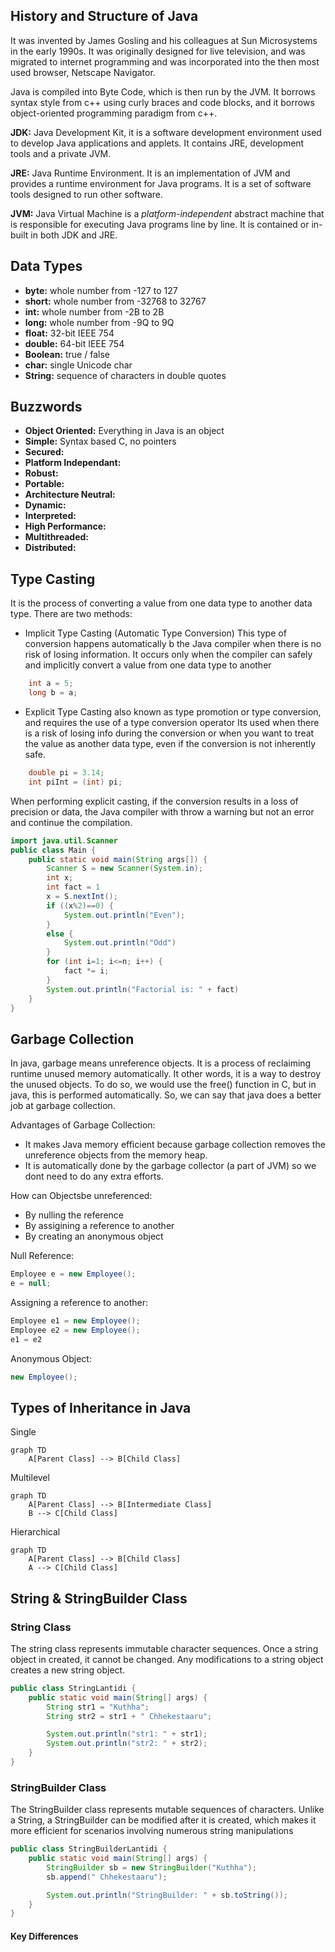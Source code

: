 ## History and Structure of Java
It was invented by James Gosling and his colleagues at Sun Microsystems in the early 1990s. It was originally designed for live television, and was migrated to internet programming and was incorporated into the then most used browser, Netscape Navigator. 

Java is compiled into Byte Code, which is then run by the JVM. It borrows syntax style from c++ using curly braces and code blocks, and it borrows object-oriented programming paradigm from c++. 

**JDK:** Java Development Kit, it is a software development environment used to develop Java applications and applets. It contains JRE, development tools and a private JVM.

**JRE:** Java Runtime Environment. It is an implementation of JVM and provides a runtime environment for Java programs. It is a set of software tools designed to run other software.

**JVM:** Java Virtual Machine is a *platform-independent* abstract machine that is responsible for executing Java programs line by line. It is contained or in-built in both JDK and JRE.

## Data Types
- **byte:** whole number from -127 to 127
- **short:** whole number from -32768 to 32767
- **int:** whole number from -2B to 2B
- **long:** whole number from -9Q to 9Q
- **float:** 32-bit IEEE 754
- **double:** 64-bit IEEE 754
- **Boolean:** true / false
- **char:** single Unicode char
- **String:**  sequence of characters in double quotes

## Buzzwords
- **Object Oriented:** Everything in Java is an object
- **Simple:** Syntax based C, no pointers
- **Secured:**
- **Platform Independant:**
- **Robust:**
- **Portable:**
- **Architecture Neutral:**
- **Dynamic:**
- **Interpreted:**
- **High Performance:**
- **Multithreaded:**
- **Distributed:**

## Type Casting
It is the process of converting a value from one data type to another data type. There are two methods:

- Implicit Type Casting (Automatic Type Conversion)
	This type of conversion happens automatically b the Java compiler when there is no risk of losing information.
	It occurs only when the compiler can safely and implicitly convert a value from one data type to another
```Java
	int a = 5;
	long b = a;
```

- Explicit Type Casting
	also known as type promotion or type conversion, and requires the use of a type conversion operator
	Its used when there is a risk of losing info during the conversion or when you want to treat the value as another data type, even if the conversion is not inherently safe.
	
``` Java
	double pi = 3.14;
	int piInt = (int) pi;
```

When performing explicit casting, if the conversion results in a loss of precision or data, the Java compiler with throw a warning but not an error and continue the compilation.


```java
import java.util.Scanner
public class Main {
	public static void main(String args[]) {
		Scanner S = new Scanner(System.in);
		int x;
		int fact = 1
		x = S.nextInt();
		if ((x%2)==0) {
			System.out.println("Even");
		}
		else {
			System.out.println("Odd")
		}
		for (int i=1; i<=n; i++) {
			fact *= i; 
		}
		System.out.println("Factorial is: " + fact)
	}
}
```

## Garbage Collection
In java, garbage means unreference objects. It is a process of reclaiming runtime unused memory automatically. It other words, it is a way to destroy the unused objects.
To do so, we would use the free() function in C, but in java, this is performed automatically. So, we can say that java does a better job at garbage collection. 

Advantages of Garbage Collection:
- It makes Java memory efficient because garbage collection removes the unreference objects from the memory heap.
- It is automatically done by the garbage collector (a part of JVM) so we dont need to do any extra efforts.

How can Objectsbe unreferenced:
- By nulling the reference
- By assigining a reference to another
- By creating an anonymous object

Null Reference:
```Java
Employee e = new Employee();
e = null;
```

Assigning a reference to another:
```Java
Employee e1 = new Employee();
Employee e2 = new Employee();
e1 = e2
```

Anonymous Object:
```Java
new Employee();
```

## Types of Inheritance in Java

Single
```mermaid
graph TD
	A[Parent Class] --> B[Child Class]
```

Multilevel
```mermaid
graph TD
	A[Parent Class] --> B[Intermediate Class]
	B --> C[Child Class]
```

Hierarchical
```mermaid
graph TD
	A[Parent Class] --> B[Child Class]
	A --> C[Child Class]
```


## String & StringBuilder Class

### String Class
The string class represents immutable character sequences. Once a string object in created, it cannot be changed. Any modifications to a string object creates a new string object.

```Java
public class StringLantidi {
    public static void main(String[] args) {
        String str1 = "Kuthha";
        String str2 = str1 + " Chhekestaaru";

        System.out.println("str1: " + str1);
        System.out.println("str2: " + str2);
    }
}
```

### StringBuilder Class
The StringBuilder class represents mutable sequences of characters. Unlike a String, a StringBuilder can be modified after it is created, which makes it more efficient for scenarios involving numerous string manipulations

```Java
public class StringBuilderLantidi {
    public static void main(String[] args) {
        StringBuilder sb = new StringBuilder("Kuthha");
        sb.append(" Chhekestaaru");

        System.out.println("StringBuilder: " + sb.toString());
    }
}
```

#### Key Differences